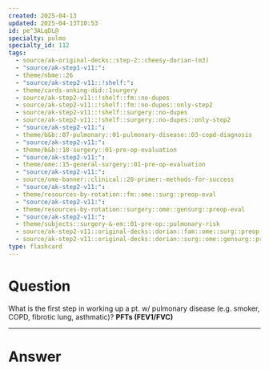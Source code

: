 ```yaml
---
created: 2025-04-13
updated: 2025-04-13T10:53
id: pe^3ALqDL@
specialty: pulmo
specialty_id: 112
tags:
  - source/ak-original-decks::step-2::cheesy-dorian-(m3)
  - "source/ak-step1-v11:": 
  - theme/nbme::26
  - "source/ak-step2-v11::!shelf:": 
  - theme/cards-anking-did::1surgery
  - source/ak-step2-v11::!shelf::fm::no-dupes
  - source/ak-step2-v11::!shelf::fm::no-dupes::only-step2
  - source/ak-step2-v11::!shelf::surgery::no-dupes
  - source/ak-step2-v11::!shelf::surgery::no-dupes::only-step2
  - "source/ak-step2-v11:": 
  - theme/b&b::07-pulmonary::01-pulmonary-disease::03-copd-diagnosis
  - "source/ak-step2-v11:": 
  - theme/b&b::10-surgery::01-pre-op-evaluation
  - "source/ak-step2-v11:": 
  - theme/ome::15-general-surgery::01-pre-op-evaluation
  - "source/ak-step2-v11:": 
  - source/ome-banner::clinical::20-primer:-methods-for-success
  - "source/ak-step2-v11:": 
  - theme/resources-by-rotation::fm::ome::surg::preop-eval
  - "source/ak-step2-v11:": 
  - theme/resources-by-rotation::surgery::ome::gensurg::preop-eval
  - "source/ak-step2-v11:": 
  - theme/subjects::surgery-&-em::01-pre-op::pulmonary-risk
  - source/ak-step2-v11::original-decks::dorian::fam::ome::surg::preop-eval
  - source/ak-step2-v11::original-decks::dorian::surg::ome::gensurg::preop-eval
type: flashcard
---
```


# Question
What is the first step in working up a pt. w/ pulmonary disease (e.g. smoker, COPD, fibrotic lung, asthmatic)?   **PFTs (FEV1/FVC)**

---

# Answer
